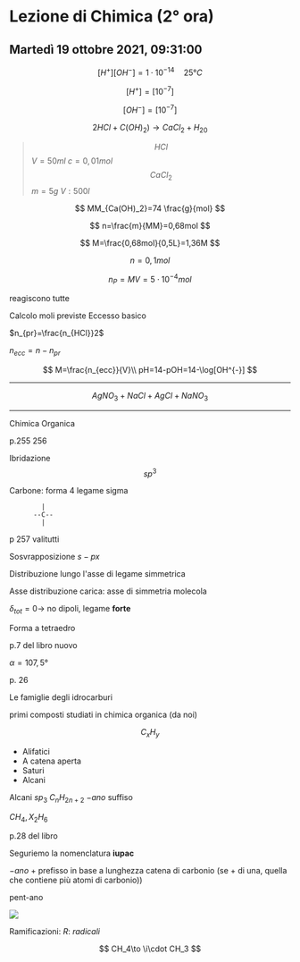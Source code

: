 #  Lezione di Chimica (2° ora)
## Martedì 19 ottobre 2021, 09:31:00

$$
[H^+][OH^-]=1\cdot 10^{-14} \quad 25°C
$$

$$
[H^+]=[10^{-7}]
$$


$$
[OH^{-}]=[10^{-7}]
$$


$$
2HCl+C(OH)_2) \to CaCl_2+H_20
$$

> $$
> HCl
> $$
> $V=50ml$
> $c=0,01mol$
> $$
> CaCl_2
> $$
> $m=5g$
> $V:500l$

$$
MM_{Ca(OH)_2}=74 \frac{g}{mol}
$$

$$
n=\frac{m}{MM}=0,68mol
$$

$$
M=\frac{0,68mol}{0,5L}=1,36M
$$

$$
n=0,1mol
$$

$$
n_P=MV=5\cdot 10^{-4}mol
$$

reagiscono tutte


Calcolo moli previste
Eccesso basico

$n_{pr}=\frac{n_{HCl}}2$


$n_{ecc}=n-n_{pr}$

$$
M=\frac{n_{ecc}}{V}\\
pH=14-pOH=14-\log[OH^{-}]
$$


---


$$
AgNO_3+NaCl+AgCl+NaNO_3
$$


---

Chimica Organica

p.255
256

Ibridazione
$$
sp^3
$$



Carbone: forma 4 legame sigma


			|
		  --C--
		    |




p 257 valitutti 

Sosvrapposizione $s-px$


Distribuzione lungo l'asse di legame simmetrica

Asse distribuzione carica: asse di simmetria molecola


$\delta_{tot}=0\to$ no dipoli, legame **forte**

Forma a tetraedro

p.7 del libro nuovo

$\alpha=107,5°$






p. 26

Le famiglie degli idrocarburi


primi composti studiati in chimica organica (da noi)

$$
C_xH_y
$$

* Alifatici
* A catena aperta
* Saturi
* Alcani


Alcani $sp_3$
$C_nH_{2n+2}$
$-ano$ suffiso

$CH_4,X_2H_6$


p.28 del libro

Seguriemo la nomenclatura **iupac**

$-ano$ + prefisso in base a lunghezza catena di carbonio (se + di una, quella che contiene più atomi di carbonio))

pent-ano



![](https://i.imgur.com/UXn0tPM.jpg)


Ramificazioni: $R$: _radicali_


$$
CH_4\to \i\cdot CH_3
$$
<!--stackedit_data:
eyJoaXN0b3J5IjpbMTYxMjUxMjgyNF19
-->